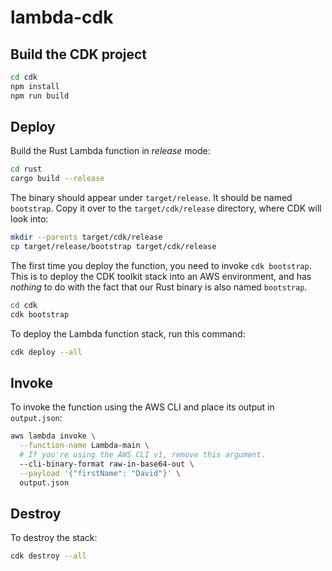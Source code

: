 lambda-cdk
==========

Build the CDK project
---------------------

```sh
cd cdk
npm install
npm run build
```

Deploy
------

Build the Rust Lambda function in _release_ mode:

```sh
cd rust
cargo build --release
```

The binary should appear under `target/release`. It should be named
`bootstrap`. Copy it over to the `target/cdk/release` directory, where CDK will
look into:

```sh
mkdir --parents target/cdk/release
cp target/release/bootstrap target/cdk/release
```

The first time you deploy the function, you need to invoke `cdk bootstrap`.
This is to deploy the CDK toolkit stack into an AWS environment, and has
_nothing_ to do with the fact that our Rust binary is also named `bootstrap`.

```sh
cd cdk
cdk bootstrap
```

To deploy the Lambda function stack, run this command:

```sh
cdk deploy --all
```

Invoke
------

To invoke the function using the AWS CLI and place its output in `output.json`:

```sh
aws lambda invoke \
  --function-name Lambda-main \
  # If you're using the AWS CLI v1, remove this argument.
  --cli-binary-format raw-in-base64-out \
  --payload '{"firstName": "David"}' \
  output.json
```

Destroy
-------

To destroy the stack:

```sh
cdk destroy --all
```
